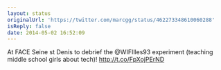 ```yaml
---
layout: status
originalUrl: 'https://twitter.com/marcgg/status/462273348610060288'
isReply: false
date: 2014-05-02 16:52:09
---
```


At FACE Seine st Denis to debrief the @WIFIlles93 experiment (teaching middle school girls about tech)! http://t.co/FpXojPErND
